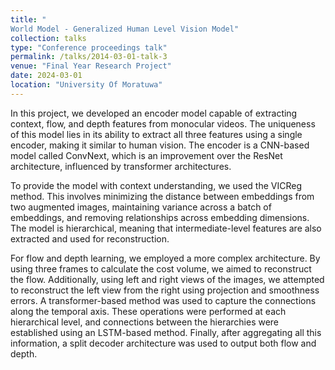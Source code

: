 ```yaml
---
title: "
World Model - Generalized Human Level Vision Model"
collection: talks
type: "Conference proceedings talk"
permalink: /talks/2014-03-01-talk-3
venue: "Final Year Research Project"
date: 2024-03-01
location: "University Of Moratuwa"
---
```


In this project, we developed an encoder model capable of extracting context, flow, and depth features from monocular videos. The uniqueness of this model lies in its ability to extract all three features using a single encoder, making it similar to human vision. The encoder is a CNN-based model called ConvNext, which is an improvement over the ResNet architecture, influenced by transformer architectures.

To provide the model with context understanding, we used the VICReg method. This involves minimizing the distance between embeddings from two augmented images, maintaining variance across a batch of embeddings, and removing relationships across embedding dimensions. The model is hierarchical, meaning that intermediate-level features are also extracted and used for reconstruction.

For flow and depth learning, we employed a more complex architecture. By using three frames to calculate the cost volume, we aimed to reconstruct the flow. Additionally, using left and right views of the images, we attempted to reconstruct the left view from the right using projection and smoothness errors. A transformer-based method was used to capture the connections along the temporal axis. These operations were performed at each hierarchical level, and connections between the hierarchies were established using an LSTM-based method. Finally, after aggregating all this information, a split decoder architecture was used to output both flow and depth.
